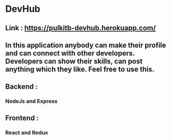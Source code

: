 # DevHub

## Link :  https://pulkitb-devhub.herokuapp.com/

## In this application anybody can make their profile and can connect with other developers. Developers can show their skills, can post anything which they like. Feel free to use this.

## Backend :  
### NodeJs and Express

## Frontend :  
### React and Redux
